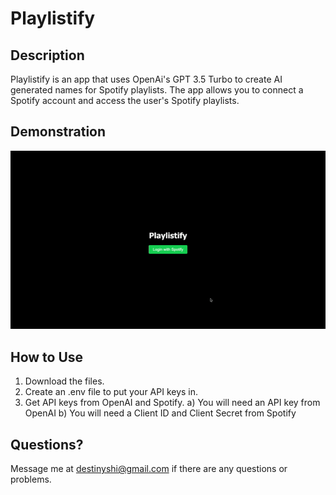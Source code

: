 # Playlistify

## Description
Playlistify is an app that uses OpenAi's GPT 3.5 Turbo to create AI generated names for Spotify playlists. The app allows you to connect a Spotify account and access the user's Spotify playlists. 

## Demonstration
![Demo GIF](./PlaylistifyV1Demo.gif)

## How to Use
1. Download the files.
2. Create an .env file to put your API keys in.
3. Get API keys from OpenAI and Spotify.
a) You will need an API key from OpenAI
b) You will need a Client ID and Client Secret from Spotify

## Questions?
Message me at destinyshi@gmail.com if there are any questions or problems.